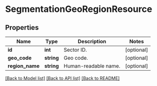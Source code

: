 # SegmentationGeoRegionResource

## Properties
Name | Type | Description | Notes
------------ | ------------- | ------------- | -------------
**id** | **int** | Sector ID. | [optional] 
**geo_code** | **string** | Geo code. | [optional] 
**region_name** | **string** | Human-readable name. | [optional] 

[[Back to Model list]](../README.md#documentation-for-models) [[Back to API list]](../README.md#documentation-for-api-endpoints) [[Back to README]](../README.md)


